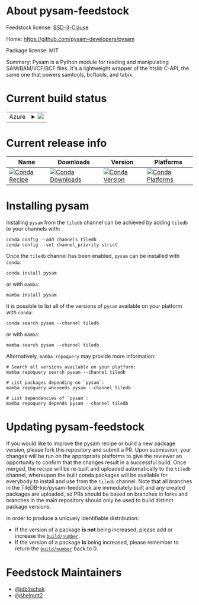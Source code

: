 About pysam-feedstock
=====================

Feedstock license: [BSD-3-Clause](https://github.com/TileDB-Inc/pysam-feedstock/blob/main/LICENSE.txt)

Home: https://github.com/pysam-developers/pysam

Package license: MIT

Summary: Pysam is a Python module for reading and manipulating SAM/BAM/VCF/BCF files. It's a lightweight wrapper of the htslib C-API, the same one that powers samtools, bcftools, and tabix.

Current build status
====================


<table>
    
  <tr>
    <td>Azure</td>
    <td>
      <details>
        <summary>
          <a href="https://dev.azure.com/TileDB-Inc/feedstock-builds/_build/latest?definitionId=&branchName=main">
            <img src="https://dev.azure.com/TileDB-Inc/feedstock-builds/_apis/build/status/pysam-feedstock?branchName=main">
          </a>
        </summary>
        <table>
          <thead><tr><th>Variant</th><th>Status</th></tr></thead>
          <tbody><tr>
              <td>linux_64_libdeflate1.12openssl1.1.1python3.10.____cpython</td>
              <td>
                <a href="https://dev.azure.com/TileDB-Inc/feedstock-builds/_build/latest?definitionId=&branchName=main">
                  <img src="https://dev.azure.com/TileDB-Inc/feedstock-builds/_apis/build/status/pysam-feedstock?branchName=main&jobName=linux&configuration=linux%20linux_64_libdeflate1.12openssl1.1.1python3.10.____cpython" alt="variant">
                </a>
              </td>
            </tr><tr>
              <td>linux_64_libdeflate1.12openssl1.1.1python3.7.____cpython</td>
              <td>
                <a href="https://dev.azure.com/TileDB-Inc/feedstock-builds/_build/latest?definitionId=&branchName=main">
                  <img src="https://dev.azure.com/TileDB-Inc/feedstock-builds/_apis/build/status/pysam-feedstock?branchName=main&jobName=linux&configuration=linux%20linux_64_libdeflate1.12openssl1.1.1python3.7.____cpython" alt="variant">
                </a>
              </td>
            </tr><tr>
              <td>linux_64_libdeflate1.12openssl1.1.1python3.8.____cpython</td>
              <td>
                <a href="https://dev.azure.com/TileDB-Inc/feedstock-builds/_build/latest?definitionId=&branchName=main">
                  <img src="https://dev.azure.com/TileDB-Inc/feedstock-builds/_apis/build/status/pysam-feedstock?branchName=main&jobName=linux&configuration=linux%20linux_64_libdeflate1.12openssl1.1.1python3.8.____cpython" alt="variant">
                </a>
              </td>
            </tr><tr>
              <td>linux_64_libdeflate1.12openssl1.1.1python3.9.____cpython</td>
              <td>
                <a href="https://dev.azure.com/TileDB-Inc/feedstock-builds/_build/latest?definitionId=&branchName=main">
                  <img src="https://dev.azure.com/TileDB-Inc/feedstock-builds/_apis/build/status/pysam-feedstock?branchName=main&jobName=linux&configuration=linux%20linux_64_libdeflate1.12openssl1.1.1python3.9.____cpython" alt="variant">
                </a>
              </td>
            </tr><tr>
              <td>linux_64_libdeflate1.12openssl3python3.10.____cpython</td>
              <td>
                <a href="https://dev.azure.com/TileDB-Inc/feedstock-builds/_build/latest?definitionId=&branchName=main">
                  <img src="https://dev.azure.com/TileDB-Inc/feedstock-builds/_apis/build/status/pysam-feedstock?branchName=main&jobName=linux&configuration=linux%20linux_64_libdeflate1.12openssl3python3.10.____cpython" alt="variant">
                </a>
              </td>
            </tr><tr>
              <td>linux_64_libdeflate1.12openssl3python3.7.____cpython</td>
              <td>
                <a href="https://dev.azure.com/TileDB-Inc/feedstock-builds/_build/latest?definitionId=&branchName=main">
                  <img src="https://dev.azure.com/TileDB-Inc/feedstock-builds/_apis/build/status/pysam-feedstock?branchName=main&jobName=linux&configuration=linux%20linux_64_libdeflate1.12openssl3python3.7.____cpython" alt="variant">
                </a>
              </td>
            </tr><tr>
              <td>linux_64_libdeflate1.12openssl3python3.8.____cpython</td>
              <td>
                <a href="https://dev.azure.com/TileDB-Inc/feedstock-builds/_build/latest?definitionId=&branchName=main">
                  <img src="https://dev.azure.com/TileDB-Inc/feedstock-builds/_apis/build/status/pysam-feedstock?branchName=main&jobName=linux&configuration=linux%20linux_64_libdeflate1.12openssl3python3.8.____cpython" alt="variant">
                </a>
              </td>
            </tr><tr>
              <td>linux_64_libdeflate1.12openssl3python3.9.____cpython</td>
              <td>
                <a href="https://dev.azure.com/TileDB-Inc/feedstock-builds/_build/latest?definitionId=&branchName=main">
                  <img src="https://dev.azure.com/TileDB-Inc/feedstock-builds/_apis/build/status/pysam-feedstock?branchName=main&jobName=linux&configuration=linux%20linux_64_libdeflate1.12openssl3python3.9.____cpython" alt="variant">
                </a>
              </td>
            </tr><tr>
              <td>linux_64_libdeflate1.13openssl1.1.1python3.10.____cpython</td>
              <td>
                <a href="https://dev.azure.com/TileDB-Inc/feedstock-builds/_build/latest?definitionId=&branchName=main">
                  <img src="https://dev.azure.com/TileDB-Inc/feedstock-builds/_apis/build/status/pysam-feedstock?branchName=main&jobName=linux&configuration=linux%20linux_64_libdeflate1.13openssl1.1.1python3.10.____cpython" alt="variant">
                </a>
              </td>
            </tr><tr>
              <td>linux_64_libdeflate1.13openssl1.1.1python3.7.____cpython</td>
              <td>
                <a href="https://dev.azure.com/TileDB-Inc/feedstock-builds/_build/latest?definitionId=&branchName=main">
                  <img src="https://dev.azure.com/TileDB-Inc/feedstock-builds/_apis/build/status/pysam-feedstock?branchName=main&jobName=linux&configuration=linux%20linux_64_libdeflate1.13openssl1.1.1python3.7.____cpython" alt="variant">
                </a>
              </td>
            </tr><tr>
              <td>linux_64_libdeflate1.13openssl1.1.1python3.8.____cpython</td>
              <td>
                <a href="https://dev.azure.com/TileDB-Inc/feedstock-builds/_build/latest?definitionId=&branchName=main">
                  <img src="https://dev.azure.com/TileDB-Inc/feedstock-builds/_apis/build/status/pysam-feedstock?branchName=main&jobName=linux&configuration=linux%20linux_64_libdeflate1.13openssl1.1.1python3.8.____cpython" alt="variant">
                </a>
              </td>
            </tr><tr>
              <td>linux_64_libdeflate1.13openssl1.1.1python3.9.____cpython</td>
              <td>
                <a href="https://dev.azure.com/TileDB-Inc/feedstock-builds/_build/latest?definitionId=&branchName=main">
                  <img src="https://dev.azure.com/TileDB-Inc/feedstock-builds/_apis/build/status/pysam-feedstock?branchName=main&jobName=linux&configuration=linux%20linux_64_libdeflate1.13openssl1.1.1python3.9.____cpython" alt="variant">
                </a>
              </td>
            </tr><tr>
              <td>linux_64_libdeflate1.13openssl3python3.10.____cpython</td>
              <td>
                <a href="https://dev.azure.com/TileDB-Inc/feedstock-builds/_build/latest?definitionId=&branchName=main">
                  <img src="https://dev.azure.com/TileDB-Inc/feedstock-builds/_apis/build/status/pysam-feedstock?branchName=main&jobName=linux&configuration=linux%20linux_64_libdeflate1.13openssl3python3.10.____cpython" alt="variant">
                </a>
              </td>
            </tr><tr>
              <td>linux_64_libdeflate1.13openssl3python3.7.____cpython</td>
              <td>
                <a href="https://dev.azure.com/TileDB-Inc/feedstock-builds/_build/latest?definitionId=&branchName=main">
                  <img src="https://dev.azure.com/TileDB-Inc/feedstock-builds/_apis/build/status/pysam-feedstock?branchName=main&jobName=linux&configuration=linux%20linux_64_libdeflate1.13openssl3python3.7.____cpython" alt="variant">
                </a>
              </td>
            </tr><tr>
              <td>linux_64_libdeflate1.13openssl3python3.8.____cpython</td>
              <td>
                <a href="https://dev.azure.com/TileDB-Inc/feedstock-builds/_build/latest?definitionId=&branchName=main">
                  <img src="https://dev.azure.com/TileDB-Inc/feedstock-builds/_apis/build/status/pysam-feedstock?branchName=main&jobName=linux&configuration=linux%20linux_64_libdeflate1.13openssl3python3.8.____cpython" alt="variant">
                </a>
              </td>
            </tr><tr>
              <td>linux_64_libdeflate1.13openssl3python3.9.____cpython</td>
              <td>
                <a href="https://dev.azure.com/TileDB-Inc/feedstock-builds/_build/latest?definitionId=&branchName=main">
                  <img src="https://dev.azure.com/TileDB-Inc/feedstock-builds/_apis/build/status/pysam-feedstock?branchName=main&jobName=linux&configuration=linux%20linux_64_libdeflate1.13openssl3python3.9.____cpython" alt="variant">
                </a>
              </td>
            </tr><tr>
              <td>linux_64_libdeflate1.14openssl1.1.1python3.10.____cpython</td>
              <td>
                <a href="https://dev.azure.com/TileDB-Inc/feedstock-builds/_build/latest?definitionId=&branchName=main">
                  <img src="https://dev.azure.com/TileDB-Inc/feedstock-builds/_apis/build/status/pysam-feedstock?branchName=main&jobName=linux&configuration=linux%20linux_64_libdeflate1.14openssl1.1.1python3.10.____cpython" alt="variant">
                </a>
              </td>
            </tr><tr>
              <td>linux_64_libdeflate1.14openssl1.1.1python3.7.____cpython</td>
              <td>
                <a href="https://dev.azure.com/TileDB-Inc/feedstock-builds/_build/latest?definitionId=&branchName=main">
                  <img src="https://dev.azure.com/TileDB-Inc/feedstock-builds/_apis/build/status/pysam-feedstock?branchName=main&jobName=linux&configuration=linux%20linux_64_libdeflate1.14openssl1.1.1python3.7.____cpython" alt="variant">
                </a>
              </td>
            </tr><tr>
              <td>linux_64_libdeflate1.14openssl1.1.1python3.8.____cpython</td>
              <td>
                <a href="https://dev.azure.com/TileDB-Inc/feedstock-builds/_build/latest?definitionId=&branchName=main">
                  <img src="https://dev.azure.com/TileDB-Inc/feedstock-builds/_apis/build/status/pysam-feedstock?branchName=main&jobName=linux&configuration=linux%20linux_64_libdeflate1.14openssl1.1.1python3.8.____cpython" alt="variant">
                </a>
              </td>
            </tr><tr>
              <td>linux_64_libdeflate1.14openssl1.1.1python3.9.____cpython</td>
              <td>
                <a href="https://dev.azure.com/TileDB-Inc/feedstock-builds/_build/latest?definitionId=&branchName=main">
                  <img src="https://dev.azure.com/TileDB-Inc/feedstock-builds/_apis/build/status/pysam-feedstock?branchName=main&jobName=linux&configuration=linux%20linux_64_libdeflate1.14openssl1.1.1python3.9.____cpython" alt="variant">
                </a>
              </td>
            </tr><tr>
              <td>linux_64_libdeflate1.14openssl3python3.10.____cpython</td>
              <td>
                <a href="https://dev.azure.com/TileDB-Inc/feedstock-builds/_build/latest?definitionId=&branchName=main">
                  <img src="https://dev.azure.com/TileDB-Inc/feedstock-builds/_apis/build/status/pysam-feedstock?branchName=main&jobName=linux&configuration=linux%20linux_64_libdeflate1.14openssl3python3.10.____cpython" alt="variant">
                </a>
              </td>
            </tr><tr>
              <td>linux_64_libdeflate1.14openssl3python3.7.____cpython</td>
              <td>
                <a href="https://dev.azure.com/TileDB-Inc/feedstock-builds/_build/latest?definitionId=&branchName=main">
                  <img src="https://dev.azure.com/TileDB-Inc/feedstock-builds/_apis/build/status/pysam-feedstock?branchName=main&jobName=linux&configuration=linux%20linux_64_libdeflate1.14openssl3python3.7.____cpython" alt="variant">
                </a>
              </td>
            </tr><tr>
              <td>linux_64_libdeflate1.14openssl3python3.8.____cpython</td>
              <td>
                <a href="https://dev.azure.com/TileDB-Inc/feedstock-builds/_build/latest?definitionId=&branchName=main">
                  <img src="https://dev.azure.com/TileDB-Inc/feedstock-builds/_apis/build/status/pysam-feedstock?branchName=main&jobName=linux&configuration=linux%20linux_64_libdeflate1.14openssl3python3.8.____cpython" alt="variant">
                </a>
              </td>
            </tr><tr>
              <td>linux_64_libdeflate1.14openssl3python3.9.____cpython</td>
              <td>
                <a href="https://dev.azure.com/TileDB-Inc/feedstock-builds/_build/latest?definitionId=&branchName=main">
                  <img src="https://dev.azure.com/TileDB-Inc/feedstock-builds/_apis/build/status/pysam-feedstock?branchName=main&jobName=linux&configuration=linux%20linux_64_libdeflate1.14openssl3python3.9.____cpython" alt="variant">
                </a>
              </td>
            </tr><tr>
              <td>linux_64_libdeflate1.16openssl1.1.1python3.10.____cpython</td>
              <td>
                <a href="https://dev.azure.com/TileDB-Inc/feedstock-builds/_build/latest?definitionId=&branchName=main">
                  <img src="https://dev.azure.com/TileDB-Inc/feedstock-builds/_apis/build/status/pysam-feedstock?branchName=main&jobName=linux&configuration=linux%20linux_64_libdeflate1.16openssl1.1.1python3.10.____cpython" alt="variant">
                </a>
              </td>
            </tr><tr>
              <td>linux_64_libdeflate1.16openssl1.1.1python3.7.____cpython</td>
              <td>
                <a href="https://dev.azure.com/TileDB-Inc/feedstock-builds/_build/latest?definitionId=&branchName=main">
                  <img src="https://dev.azure.com/TileDB-Inc/feedstock-builds/_apis/build/status/pysam-feedstock?branchName=main&jobName=linux&configuration=linux%20linux_64_libdeflate1.16openssl1.1.1python3.7.____cpython" alt="variant">
                </a>
              </td>
            </tr><tr>
              <td>linux_64_libdeflate1.16openssl1.1.1python3.8.____cpython</td>
              <td>
                <a href="https://dev.azure.com/TileDB-Inc/feedstock-builds/_build/latest?definitionId=&branchName=main">
                  <img src="https://dev.azure.com/TileDB-Inc/feedstock-builds/_apis/build/status/pysam-feedstock?branchName=main&jobName=linux&configuration=linux%20linux_64_libdeflate1.16openssl1.1.1python3.8.____cpython" alt="variant">
                </a>
              </td>
            </tr><tr>
              <td>linux_64_libdeflate1.16openssl1.1.1python3.9.____cpython</td>
              <td>
                <a href="https://dev.azure.com/TileDB-Inc/feedstock-builds/_build/latest?definitionId=&branchName=main">
                  <img src="https://dev.azure.com/TileDB-Inc/feedstock-builds/_apis/build/status/pysam-feedstock?branchName=main&jobName=linux&configuration=linux%20linux_64_libdeflate1.16openssl1.1.1python3.9.____cpython" alt="variant">
                </a>
              </td>
            </tr><tr>
              <td>linux_64_libdeflate1.16openssl3python3.10.____cpython</td>
              <td>
                <a href="https://dev.azure.com/TileDB-Inc/feedstock-builds/_build/latest?definitionId=&branchName=main">
                  <img src="https://dev.azure.com/TileDB-Inc/feedstock-builds/_apis/build/status/pysam-feedstock?branchName=main&jobName=linux&configuration=linux%20linux_64_libdeflate1.16openssl3python3.10.____cpython" alt="variant">
                </a>
              </td>
            </tr><tr>
              <td>linux_64_libdeflate1.16openssl3python3.7.____cpython</td>
              <td>
                <a href="https://dev.azure.com/TileDB-Inc/feedstock-builds/_build/latest?definitionId=&branchName=main">
                  <img src="https://dev.azure.com/TileDB-Inc/feedstock-builds/_apis/build/status/pysam-feedstock?branchName=main&jobName=linux&configuration=linux%20linux_64_libdeflate1.16openssl3python3.7.____cpython" alt="variant">
                </a>
              </td>
            </tr><tr>
              <td>linux_64_libdeflate1.16openssl3python3.8.____cpython</td>
              <td>
                <a href="https://dev.azure.com/TileDB-Inc/feedstock-builds/_build/latest?definitionId=&branchName=main">
                  <img src="https://dev.azure.com/TileDB-Inc/feedstock-builds/_apis/build/status/pysam-feedstock?branchName=main&jobName=linux&configuration=linux%20linux_64_libdeflate1.16openssl3python3.8.____cpython" alt="variant">
                </a>
              </td>
            </tr><tr>
              <td>linux_64_libdeflate1.16openssl3python3.9.____cpython</td>
              <td>
                <a href="https://dev.azure.com/TileDB-Inc/feedstock-builds/_build/latest?definitionId=&branchName=main">
                  <img src="https://dev.azure.com/TileDB-Inc/feedstock-builds/_apis/build/status/pysam-feedstock?branchName=main&jobName=linux&configuration=linux%20linux_64_libdeflate1.16openssl3python3.9.____cpython" alt="variant">
                </a>
              </td>
            </tr><tr>
              <td>linux_64_libdeflate1.17openssl1.1.1python3.10.____cpython</td>
              <td>
                <a href="https://dev.azure.com/TileDB-Inc/feedstock-builds/_build/latest?definitionId=&branchName=main">
                  <img src="https://dev.azure.com/TileDB-Inc/feedstock-builds/_apis/build/status/pysam-feedstock?branchName=main&jobName=linux&configuration=linux%20linux_64_libdeflate1.17openssl1.1.1python3.10.____cpython" alt="variant">
                </a>
              </td>
            </tr><tr>
              <td>linux_64_libdeflate1.17openssl1.1.1python3.7.____cpython</td>
              <td>
                <a href="https://dev.azure.com/TileDB-Inc/feedstock-builds/_build/latest?definitionId=&branchName=main">
                  <img src="https://dev.azure.com/TileDB-Inc/feedstock-builds/_apis/build/status/pysam-feedstock?branchName=main&jobName=linux&configuration=linux%20linux_64_libdeflate1.17openssl1.1.1python3.7.____cpython" alt="variant">
                </a>
              </td>
            </tr><tr>
              <td>linux_64_libdeflate1.17openssl1.1.1python3.8.____cpython</td>
              <td>
                <a href="https://dev.azure.com/TileDB-Inc/feedstock-builds/_build/latest?definitionId=&branchName=main">
                  <img src="https://dev.azure.com/TileDB-Inc/feedstock-builds/_apis/build/status/pysam-feedstock?branchName=main&jobName=linux&configuration=linux%20linux_64_libdeflate1.17openssl1.1.1python3.8.____cpython" alt="variant">
                </a>
              </td>
            </tr><tr>
              <td>linux_64_libdeflate1.17openssl1.1.1python3.9.____cpython</td>
              <td>
                <a href="https://dev.azure.com/TileDB-Inc/feedstock-builds/_build/latest?definitionId=&branchName=main">
                  <img src="https://dev.azure.com/TileDB-Inc/feedstock-builds/_apis/build/status/pysam-feedstock?branchName=main&jobName=linux&configuration=linux%20linux_64_libdeflate1.17openssl1.1.1python3.9.____cpython" alt="variant">
                </a>
              </td>
            </tr><tr>
              <td>linux_64_libdeflate1.17openssl3python3.10.____cpython</td>
              <td>
                <a href="https://dev.azure.com/TileDB-Inc/feedstock-builds/_build/latest?definitionId=&branchName=main">
                  <img src="https://dev.azure.com/TileDB-Inc/feedstock-builds/_apis/build/status/pysam-feedstock?branchName=main&jobName=linux&configuration=linux%20linux_64_libdeflate1.17openssl3python3.10.____cpython" alt="variant">
                </a>
              </td>
            </tr><tr>
              <td>linux_64_libdeflate1.17openssl3python3.7.____cpython</td>
              <td>
                <a href="https://dev.azure.com/TileDB-Inc/feedstock-builds/_build/latest?definitionId=&branchName=main">
                  <img src="https://dev.azure.com/TileDB-Inc/feedstock-builds/_apis/build/status/pysam-feedstock?branchName=main&jobName=linux&configuration=linux%20linux_64_libdeflate1.17openssl3python3.7.____cpython" alt="variant">
                </a>
              </td>
            </tr><tr>
              <td>linux_64_libdeflate1.17openssl3python3.8.____cpython</td>
              <td>
                <a href="https://dev.azure.com/TileDB-Inc/feedstock-builds/_build/latest?definitionId=&branchName=main">
                  <img src="https://dev.azure.com/TileDB-Inc/feedstock-builds/_apis/build/status/pysam-feedstock?branchName=main&jobName=linux&configuration=linux%20linux_64_libdeflate1.17openssl3python3.8.____cpython" alt="variant">
                </a>
              </td>
            </tr><tr>
              <td>linux_64_libdeflate1.17openssl3python3.9.____cpython</td>
              <td>
                <a href="https://dev.azure.com/TileDB-Inc/feedstock-builds/_build/latest?definitionId=&branchName=main">
                  <img src="https://dev.azure.com/TileDB-Inc/feedstock-builds/_apis/build/status/pysam-feedstock?branchName=main&jobName=linux&configuration=linux%20linux_64_libdeflate1.17openssl3python3.9.____cpython" alt="variant">
                </a>
              </td>
            </tr>
          </tbody>
        </table>
      </details>
    </td>
  </tr>
</table>

Current release info
====================

| Name | Downloads | Version | Platforms |
| --- | --- | --- | --- |
| [![Conda Recipe](https://img.shields.io/badge/recipe-pysam-green.svg)](https://anaconda.org/tiledb/pysam) | [![Conda Downloads](https://img.shields.io/conda/dn/tiledb/pysam.svg)](https://anaconda.org/tiledb/pysam) | [![Conda Version](https://img.shields.io/conda/vn/tiledb/pysam.svg)](https://anaconda.org/tiledb/pysam) | [![Conda Platforms](https://img.shields.io/conda/pn/tiledb/pysam.svg)](https://anaconda.org/tiledb/pysam) |

Installing pysam
================

Installing `pysam` from the `tiledb` channel can be achieved by adding `tiledb` to your channels with:

```
conda config --add channels tiledb
conda config --set channel_priority strict
```

Once the `tiledb` channel has been enabled, `pysam` can be installed with `conda`:

```
conda install pysam
```

or with `mamba`:

```
mamba install pysam
```

It is possible to list all of the versions of `pysam` available on your platform with `conda`:

```
conda search pysam --channel tiledb
```

or with `mamba`:

```
mamba search pysam --channel tiledb
```

Alternatively, `mamba repoquery` may provide more information:

```
# Search all versions available on your platform:
mamba repoquery search pysam --channel tiledb

# List packages depending on `pysam`:
mamba repoquery whoneeds pysam --channel tiledb

# List dependencies of `pysam`:
mamba repoquery depends pysam --channel tiledb
```




Updating pysam-feedstock
========================

If you would like to improve the pysam recipe or build a new
package version, please fork this repository and submit a PR. Upon submission,
your changes will be run on the appropriate platforms to give the reviewer an
opportunity to confirm that the changes result in a successful build. Once
merged, the recipe will be re-built and uploaded automatically to the
`tiledb` channel, whereupon the built conda packages will be available for
everybody to install and use from the `tiledb` channel.
Note that all branches in the TileDB-Inc/pysam-feedstock are
immediately built and any created packages are uploaded, so PRs should be based
on branches in forks and branches in the main repository should only be used to
build distinct package versions.

In order to produce a uniquely identifiable distribution:
 * If the version of a package **is not** being increased, please add or increase
   the [``build/number``](https://docs.conda.io/projects/conda-build/en/latest/resources/define-metadata.html#build-number-and-string).
 * If the version of a package **is** being increased, please remember to return
   the [``build/number``](https://docs.conda.io/projects/conda-build/en/latest/resources/define-metadata.html#build-number-and-string)
   back to 0.

Feedstock Maintainers
=====================

* [@jdblischak](https://github.com/jdblischak/)
* [@shelnutt2](https://github.com/shelnutt2/)

